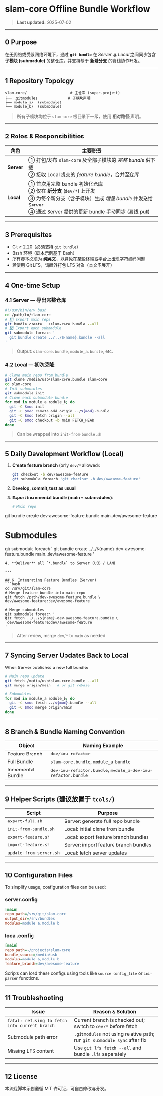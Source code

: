 # slam-core Offline Bundle Workflow

> **Last updated:** 2025-07-02

---

## 0  Purpose

在无网络或受限网络环境下，通过 **`git bundle`** 在 *Server* 与 *Local* 之间同步包含 **子模块 (submodule)** 的整仓库，并支持基于 **新建分支** 的离线协作开发。

---

## 1  Repository Topology

```
slam-core/                    # 主仓库 (super-project)
├── .gitmodules              # 子模块声明
├── module_a/  (submodule)
└── module_b/  (submodule)
```

> 所有子模块均位于 `slam-core` 根目录下一级，使用 **相对路径** 声明。

---

## 2  Roles & Responsibilities

| 角色         | 主要职责                                                                                                                                      |
| ---------- | ----------------------------------------------------------------------------------------------------------------------------------------- |
| **Server** | ① 打包/发布 `slam-core` 及全部子模块的 *完整 bundle* 供下载<br>② 接收 Local 提交的 *feature bundle*，合并至仓库                                                      |
| **Local**  | ① 首次用完整 bundle 初始化仓库<br>② 仅在 **新分支** (`dev/*`) 上开发<br>③ 为每个新分支（含子模块）生成 *增量 bundle* 并发送给 Server<br>④ 通过 Server 提供的更新 bundle 手动同步 (离线 pull) |

---

## 3  Prerequisites

* Git ≥ 2.20（必须支持 `git bundle`）
* Bash 环境（脚本示例基于 Bash）
* 所有脚本必须为 **纯英文**，以避免在某些终端或平台上出现字符编码问题
* 若使用 Git LFS，请额外打包 LFS 对象（本文不展开）

---

## 4  One-time Setup

### 4.1 Server — 导出完整仓库

```bash
#!/usr/bin/env bash
cd /path/to/slam-core
# 1️⃣ Export main repo
git bundle create ../slam-core.bundle --all
# 2️⃣ Export each submodule
git submodule foreach '
  git bundle create ../../${name}.bundle --all
'
```

> Output: `slam-core.bundle`, `module_a.bundle`, etc.

### 4.2 Local — 初次克隆

```bash
# Clone main repo from bundle
git clone /media/usb/slam-core.bundle slam-core
cd slam-core
# Init submodules
git submodule init
# Clone each submodule bundle
for mod in module_a module_b; do
  git -C $mod init
  git -C $mod remote add origin ../${mod}.bundle
  git -C $mod fetch origin --all
  git -C $mod checkout -b main FETCH_HEAD
done
```

> Can be wrapped into `init-from-bundle.sh`

---

## 5  Daily Development Workflow (Local)

1. **Create feature branch** (only `dev/*` allowed):

   ```bash
   git checkout -b dev/awesome-feature
   git submodule foreach 'git checkout -b dev/awesome-feature'
   ```
2. **Develop, commit, test as usual**
3. **Export incremental bundle (main + submodules)**:

   ```bash
   # Main repo
   ```

git bundle create dev-awesome-feature.bundle main..dev/awesome-feature

# Submodules

git submodule foreach '
git bundle create ../../\${name}-dev-awesome-feature.bundle&#x20;
main..dev/awesome-feature
'

````
4. **Deliver** all `*.bundle` to Server (USB / LAN)

---

## 6  Integrating Feature Bundles (Server)
```bash
cd /srv/git/slam-core
# Merge feature bundle into main repo
git fetch /path/dev-awesome-feature.bundle \
dev/awesome-feature:dev/awesome-feature

# Merge submodules
git submodule foreach '
git fetch ../../${name}-dev-awesome-feature.bundle \
 dev/awesome-feature:dev/awesome-feature
'
````

> After review, merge `dev/*` to `main` as needed

---

## 7  Syncing Server Updates Back to Local

When Server publishes a new full bundle:

```bash
# Main repo update
git fetch /media/usb/slam-core.bundle --all
git merge origin/main   # or git rebase

# Submodules
for mod in module_a module_b; do
  git -C $mod fetch ../${mod}.bundle --all
  git -C $mod merge origin/main
done
```

---

## 8  Branch & Bundle Naming Convention

| Object             | Naming Example                                                |
| ------------------ | ------------------------------------------------------------- |
| Feature Branch     | `dev/imu-refactor`                                            |
| Full Bundle        | `slam-core.bundle`, `module_a.bundle`                         |
| Incremental Bundle | `dev-imu-refactor.bundle`, `module_a-dev-imu-refactor.bundle` |

---

## 9  Helper Scripts (建议放置于 `tools/`)

| Script                  | Purpose                               |
| ----------------------- | ------------------------------------- |
| `export-full.sh`        | Server: generate full repo bundle     |
| `init-from-bundle.sh`   | Local: initial clone from bundle      |
| `export-feature.sh`     | Local: export feature branch bundles  |
| `import-feature.sh`     | Server: import feature branch bundles |
| `update-from-server.sh` | Local: fetch server updates           |

---

## 10  Configuration Files

To simplify usage, configuration files can be used:

### server.config

```ini
[main]
repo_path=/srv/git/slam-core
output_dir=/srv/bundles
modules=module_a,module_b
```

### local.config

```ini
[main]
repo_path=~/projects/slam-core
bundle_source=/media/usb
modules=module_a,module_b
feature_branch=dev/awesome-feature
```

Scripts can load these configs using tools like `source config_file` or `ini-parser` functions.

---

## 11  Troubleshooting

| Issue                                          | Reason & Solution                                                         |
| ---------------------------------------------- | ------------------------------------------------------------------------- |
| `fatal: refusing to fetch into current branch` | Current branch is checked out; switch to `dev/*` before fetch             |
| Submodule path error                           | `.gitmodules` not using relative path; run `git submodule sync` after fix |
| Missing LFS content                            | Use `git lfs fetch --all` and bundle `.lfs` separately                    |

---

## 12  License

本流程脚本示例遵循 MIT 许可证，可自由修改与分发。
